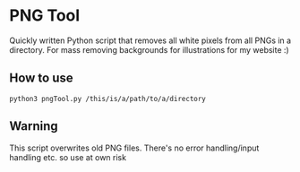 # PNG Tool
Quickly written Python script that removes all white pixels from all PNGs in a directory. For mass removing backgrounds for illustrations for my website :)
## How to use
`python3 pngTool.py /this/is/a/path/to/a/directory`
## Warning
This script overwrites old PNG files. There's no error handling/input handling etc. so use at own risk
